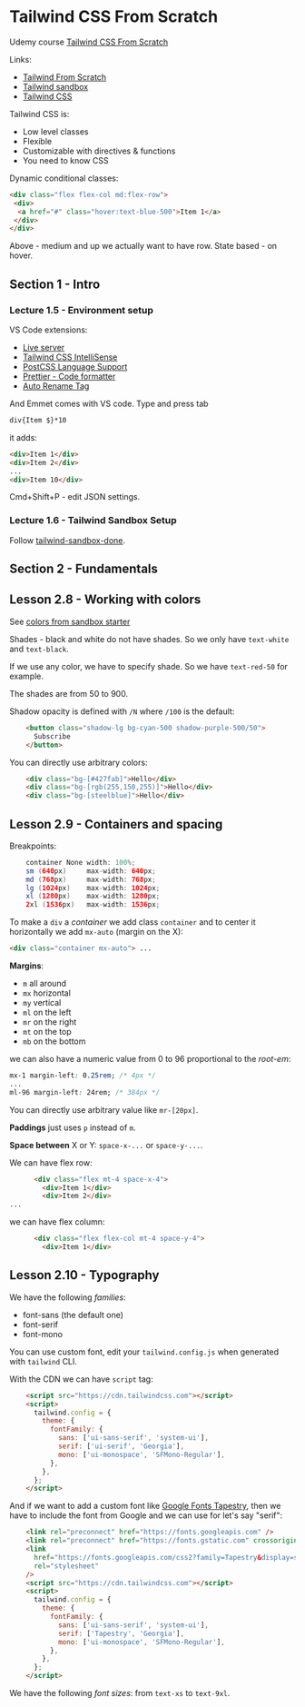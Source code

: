 # Tailwind CSS From Scratch

Udemy course [Tailwind CSS From Scratch](https://www.udemy.com/course/tailwind-from-scratch)

Links:

- [Tailwind From Scratch](https://tailwindfromscratch.com/)
- [Tailwind sandbox](https://github.com/bradtraversy/tailwind-sandbox)
- [Tailwind CSS](https://tailwindcss.com/)

Tailwind CSS is:

- Low level classes
- Flexible
- Customizable with directives & functions
- You need to know CSS

Dynamic conditional classes:

```html
<div class="flex flex-col md:flex-row">
 <div>
  <a href="#" class="hover:text-blue-500">Item 1</a>
 </div>
</div>
```

Above - medium and up we actually want to have row. State based - on hover.

## Section 1 - Intro

### Lecture 1.5 - Environment setup

VS Code extensions:

- [Live server](https://marketplace.visualstudio.com/items?itemName=ritwickdey.LiveServer)
- [Tailwind CSS IntelliSense](https://marketplace.visualstudio.com/items?itemName=bradlc.vscode-tailwindcss)
- [PostCSS Language Support](https://marketplace.visualstudio.com/items?itemName=csstools.postcss)
- [Prettier - Code formatter](https://marketplace.visualstudio.com/items?itemName=esbenp.prettier-vscode)
- [Auto Rename Tag](https://marketplace.visualstudio.com/items?itemName=formulahendry.auto-rename-tag)

And Emmet comes with VS code. Type and press tab

```html
div{Item $}*10
```

it adds:

```html
<div>Item 1</div>
<div>Item 2</div>
...
<div>Item 10</div>
```

Cmd+Shift+P - edit JSON settings.

### Lecture 1.6 - Tailwind Sandbox Setup

Follow [tailwind-sandbox-done](https://github.com/bradtraversy/tailwind-sandbox/tree/main/tailwind-sandbox-done).

## Section 2 - Fundamentals

## Lesson 2.8 - Working with colors

See [colors from sandbox starter](tailwind-sandbox-starter\02-colors\index.html)

Shades - black and white do not have shades. So we only have `text-white` and `text-black`.

If we use any color, we have to specify shade. So we have `text-red-50` for example.

The shades are from 50 to 900.

Shadow opacity is defined with `/N` where `/100` is the default:

```html
    <button class="shadow-lg bg-cyan-500 shadow-purple-500/50">
      Subscribe
    </button>
```

You can directly use arbitrary colors:

```html
    <div class="bg-[#427fab]">Hello</div>
    <div class="bg-[rgb(255,150,255)]">Hello</div>
    <div class="bg-[steelblue]">Hello</div>
```

## Lesson 2.9 - Containers and spacing

Breakpoints:

```java
    container None width: 100%;
    sm (640px)     max-width: 640px;
    md (768px)     max-width: 768px;
    lg (1024px)    max-width: 1024px;
    xl (1280px)    max-width: 1280px;
    2xl (1536px)   max-width: 1536px;
```

To make a `div` a _container_ we add class `container` and to center it horizontally we add `mx-auto` (margin on the X):

```html
<div class="container mx-auto"> ...
```

**Margins**:

- `m` all around
- `mx` horizontal
- `my` vertical
- `ml` on the left
- `mr` on the right
- `mt` on the top
- `mb` on the bottom

we can also have a numeric value from 0 to 96 proportional to the _root-em_:

```css
mx-1 margin-left: 0.25rem; /* 4px */
...
ml-96 margin-left: 24rem; /* 384px */
```

You can directly use arbitrary value like `mr-[20px]`.

**Paddings** just uses `p` instead of `m`.

**Space between** X or Y: `space-x-...` or `space-y-...`.

We can have flex row:

```html
      <div class="flex mt-4 space-x-4">
        <div>Item 1</div>
        <div>Item 2</div>
...
```

we can have flex column:

```html
      <div class="flex flex-col mt-4 space-y-4">
        <div>Item 1</div>
```

## Lesson 2.10 - Typography

We have the following _families_:

- font-sans (the default one)
- font-serif
- font-mono

You can use custom font, edit your `tailwind.config.js` when generated with `tailwind` CLI.

With the CDN we can have `script` tag:

```html
    <script src="https://cdn.tailwindcss.com"></script>
    <script>
      tailwind.config = {
        theme: {
          fontFamily: {
            sans: ['ui-sans-serif', 'system-ui'],
            serif: ['ui-serif', 'Georgia'],
            mono: ['ui-monospace', 'SFMono-Regular'],
          },
        },
      };
    </script>
```

And if we want to add a custom font like [Google Fonts Tapestry](https://fonts.google.com/specimen/Tapestry?sort=date&query=tapestry), then we have to include the font from Google and we can use for let's say "serif":

```html
    <link rel="preconnect" href="https://fonts.googleapis.com" />
    <link rel="preconnect" href="https://fonts.gstatic.com" crossorigin />
    <link
      href="https://fonts.googleapis.com/css2?family=Tapestry&display=swap"
      rel="stylesheet"
    />
    <script src="https://cdn.tailwindcss.com"></script>
    <script>
      tailwind.config = {
        theme: {
          fontFamily: {
            sans: ['ui-sans-serif', 'system-ui'],
            serif: ['Tapestry', 'Georgia'],
            mono: ['ui-monospace', 'SFMono-Regular'],
          },
        },
      };
    </script>
```

We have the following _font sizes_: from `text-xs` to `text-9xl`.
